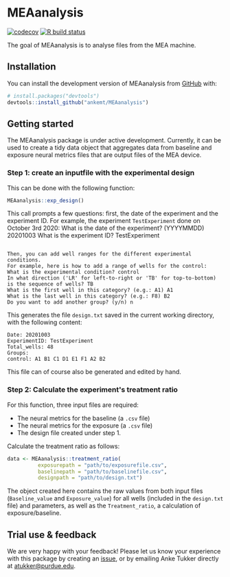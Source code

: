 
# MEAanalysis

<!-- badges: start -->
[![codecov](https://codecov.io/gh/ankemt/MEAanalysis/branch/main/graph/badge.svg?token=WTTROZWXQS)](https://codecov.io/gh/ankemt/MEAanalysis) [![R build status](https://github.com/ankemt/MEAanalysis/workflows/R-CMD-check/badge.svg)](https://github.com/ankemt/MEAanalysis/actions)

<!-- badges: end -->

The goal of MEAanalysis is to analyse files from the MEA machine.

## Installation

You can install the development version of MEAanalysis from [GitHub](https://github.com/) with:

``` r
# install.packages("devtools")
devtools::install_github("ankemt/MEAanalysis")
```

## Getting started

The MEAanalysis package is under active development. Currently, it can be used to create a tidy data object that aggregates data from baseline and exposure neural metrics files that are output files of the MEA device.

### Step 1: create an inputfile with the experimental design

This can be done with the following function:

``` r
MEAanalysis::exp_design()
```

This call prompts a few questions: first, the date of the experiment and the experiment ID. 
For example, the experiment `TestExperiment` done on October 3rd 2020:
What is the date of the experiment? (YYYYMMDD) 20201003
What is the experiment ID? TestExperiment
```

Then, you can add well ranges for the different experimental conditions.
For example, here is how to add a range of wells for the control:
What is the experimental condition? control
In what direction ('LR' for left-to-right or 'TB' for top-to-bottom) is the sequence of wells? TB
What is the first well in this category? (e.g.: A1) A1
What is the last well in this category? (e.g.: F8) B2
Do you want to add another group? (y/n) n
```

This generates the file `design.txt` saved in the current working directory, with the following content:
```
Date: 20201003
ExperimentID: TestExperiment
Total_wells: 48
Groups:
control: A1 B1 C1 D1 E1 F1 A2 B2
```
This file can of course also be generated and edited by hand.

### Step 2: Calculate the experiment's treatment ratio

For this function, three input files are required:
- The neural metrics for the baseline (a `.csv` file)
- The neural metrics for the exposure (a `.csv` file)
- The design file created under step 1.

Calculate the treatment ratio as follows:
``` r
data <- MEAanalysis::treatment_ratio(
          exposurepath = "path/to/exposurefile.csv",
          baselinepath = "path/to/baselinefile.csv",
          designpath = "path/to/design.txt")
```

The object created here contains the raw values from both input files (`Baseline_value` and `Exposure_value`) for all wells (included in the `design.txt` file) and parameters, as well as the `Treatment_ratio`, a calculation of exposure/baseline.

## Trial use & feedback
We are very happy with your feedback! Please let us know your experience with this package by creating an [issue](https://github.com/ankemt/MEAanalysis/issues), or by emailing Anke Tukker directly at [atukker@purdue.edu](mailto:atukker@purdue.edu).
